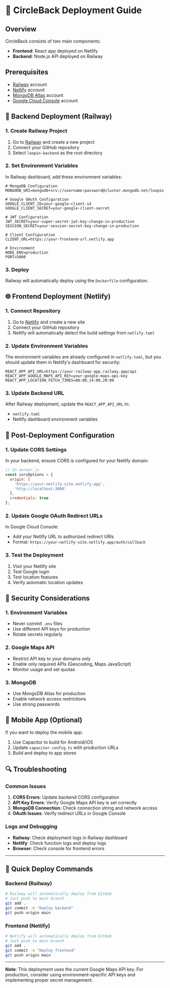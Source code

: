 # 🚀 CircleBack Deployment Guide

## Overview
CircleBack consists of two main components:
- **Frontend**: React app deployed on Netlify
- **Backend**: Node.js API deployed on Railway

## Prerequisites
- [Railway](https://railway.app) account
- [Netlify](https://netlify.com) account
- [MongoDB Atlas](https://cloud.mongodb.com) account
- [Google Cloud Console](https://console.cloud.google.com) account

## 🎯 Backend Deployment (Railway)

### 1. Create Railway Project
1. Go to [Railway](https://railway.app) and create a new project
2. Connect your GitHub repository
3. Select `loopin-backend` as the root directory

### 2. Set Environment Variables
In Railway dashboard, add these environment variables:

```env
# MongoDB Configuration
MONGODB_URI=mongodb+srv://username:password@cluster.mongodb.net/loopin

# Google OAuth Configuration
GOOGLE_CLIENT_ID=your-google-client-id
GOOGLE_CLIENT_SECRET=your-google-client-secret

# JWT Configuration
JWT_SECRET=your-super-secret-jwt-key-change-in-production
SESSION_SECRET=your-session-secret-key-change-in-production

# Client Configuration
CLIENT_URL=https://your-frontend-url.netlify.app

# Environment
NODE_ENV=production
PORT=5000
```

### 3. Deploy
Railway will automatically deploy using the `Dockerfile` configuration.

## 🌐 Frontend Deployment (Netlify)

### 1. Connect Repository
1. Go to [Netlify](https://netlify.com) and create a new site
2. Connect your GitHub repository
3. Netlify will automatically detect the build settings from `netlify.toml`

### 2. Update Environment Variables
The environment variables are already configured in `netlify.toml`, but you should update them in Netlify's dashboard for security:

```env
REACT_APP_API_URL=https://your-railway-app.railway.app/api
REACT_APP_GOOGLE_MAPS_API_KEY=your-google-maps-api-key
REACT_APP_LOCATION_FETCH_TIMES=08:00,14:00,20:00
```

### 3. Update Backend URL
After Railway deployment, update the `REACT_APP_API_URL` in:
- `netlify.toml`
- Netlify dashboard environment variables

## 🔧 Post-Deployment Configuration

### 1. Update CORS Settings
In your backend, ensure CORS is configured for your Netlify domain:

```javascript
// In server.js
const corsOptions = {
  origin: [
    'https://your-netlify-site.netlify.app',
    'http://localhost:3000'
  ],
  credentials: true
};
```

### 2. Update Google OAuth Redirect URLs
In Google Cloud Console:
- Add your Netlify URL to authorized redirect URIs
- Format: `https://your-netlify-site.netlify.app/auth/callback`

### 3. Test the Deployment
1. Visit your Netlify site
2. Test Google login
3. Test location features
4. Verify automatic location updates

## 🔐 Security Considerations

### 1. Environment Variables
- Never commit `.env` files
- Use different API keys for production
- Rotate secrets regularly

### 2. Google Maps API
- Restrict API key to your domains only
- Enable only required APIs (Geocoding, Maps JavaScript)
- Monitor usage and set quotas

### 3. MongoDB
- Use MongoDB Atlas for production
- Enable network access restrictions
- Use strong passwords

## 📱 Mobile App (Optional)
If you want to deploy the mobile app:
1. Use Capacitor to build for Android/iOS
2. Update `capacitor.config.ts` with production URLs
3. Build and deploy to app stores

## 🔍 Troubleshooting

### Common Issues
1. **CORS Errors**: Update backend CORS configuration
2. **API Key Errors**: Verify Google Maps API key is set correctly
3. **MongoDB Connection**: Check connection string and network access
4. **OAuth Issues**: Verify redirect URLs in Google Console

### Logs and Debugging
- **Railway**: Check deployment logs in Railway dashboard
- **Netlify**: Check function logs and deploy logs
- **Browser**: Check console for frontend errors

---

## 🚀 Quick Deploy Commands

### Backend (Railway)
```bash
# Railway will automatically deploy from GitHub
# Just push to main branch
git add .
git commit -m "Deploy backend"
git push origin main
```

### Frontend (Netlify)
```bash
# Netlify will automatically deploy from GitHub
# Just push to main branch
git add .
git commit -m "Deploy frontend"
git push origin main
```

---

**Note**: This deployment uses the current Google Maps API key. For production, consider using environment-specific API keys and implementing proper secret management. 